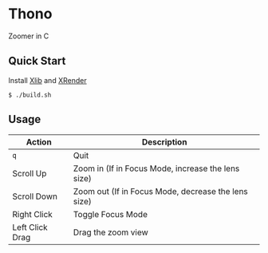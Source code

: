 # Thono
Zoomer in C

## Quick Start
Install [Xlib](https://www.x.org/releases/current/doc/libX11/libX11/libX11.html) and [XRender](https://www.x.org/releases/X11R7.7/doc/libXrender/libXrender.txt)

```console
$ ./build.sh
```

## Usage
| Action          | Description                                         |
| --------------- | --------------------------------------------------- |
| `q`             | Quit                                                |
| Scroll Up       | Zoom in (If in Focus Mode, increase the lens size)  |
| Scroll Down     | Zoom out (If in Focus Mode, decrease the lens size) |
| Right Click     | Toggle Focus Mode                                   |
| Left Click Drag | Drag the zoom view                                  |
